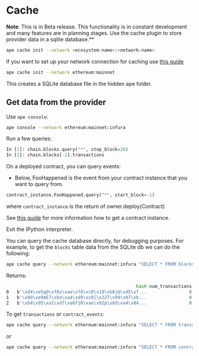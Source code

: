 # Cache

**Note**: This is in Beta release. This functionality is in constant development and many features are in planning stages.
Use the cache plugin to store provider data in a sqlite database.\*\*

```bash
ape cache init --network <ecosystem-name>:<network-name>
```

If you want to set up your network connection for caching use [this guide](./networks.html)

```bash
ape cache init --network ethereum:mainnet
```

This creates a SQLite database file in the hidden ape folder.

## Get data from the provider

Use `ape console`:

```bash
ape console --network ethereum:mainnet:infura
```

Run a few queries:

```python
In [1]: chain.blocks.query("*", stop_block=20)
In [2]: chain.blocks[-2].transactions
```

On a deployed contract, you can query events:

- Below, FooHappened is the event from your contract instance that you want to query from.

```python
contract_instance.FooHappened.query("*", start_block=-1)
```

where `contract_instance` is the return of owner.deploy(Contract)

See [this guide](../userguides/contracts.html) for more information how to get a contract instance.

Exit the IPython interpreter.

You can query the cache database directly, for debugging purposes. For example, to get the `blocks` table data from the SQLite db we can do the following:

```bash
ape cache query --network ethereum:mainnet:infura "SELECT * FROM blocks"
```

Returns:

```bash
                                                 hash num_transactions  number                                        parent_hash  size   timestamp  gas_limit  gas_used base_fee   difficulty  total_difficulty
0   b'\xd4\xe5g@\xf8v\xae\xf8\xc0\x10\xb8j@\xd5\xf...                0       0  b'\x00\x00\x00\x00\x00\x00\x00\x00\x00\x00\x00...   540           0       5000         0     None  17179869184       17179869184
1   b'\x88\xe9mE7\xbe\xa4\xd9\xc0]\x12T\x99\x07\xb...                0       1  b'\xd4\xe5g@\xf8v\xae\xf8\xc0\x10\xb8j@\xd5\xf...   537  1438269988       5000         0     None  17171480576       34351349760
2   b'\xb4\x95\xa1\xd7\xe6f1R\xae\x92p\x8d\xa4\x84...                0       2  b'\x88\xe9mE7\xbe\xa4\xd9\xc0]\x12T\x99\x07\xb...   544  1438270017       5000         0     None  17163096064       51514445824
```

To get `transactions` or `contract_events`:

```bash
ape cache query --network ethereum:mainnet:infura "SELECT * FROM transactions"
```

or

```bash
ape cache query --network ethereum:mainnet:infura "SELECT * FROM contract_events"
```
